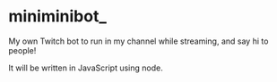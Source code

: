 # miniminibot_
My own Twitch bot to run in my channel while streaming, and say hi to people!

It will be written in JavaScript using node.
